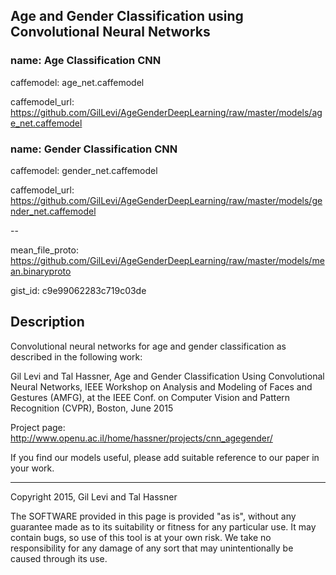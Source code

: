 ## Age and Gender Classification using Convolutional Neural Networks


### name: Age Classification CNN

caffemodel: age_net.caffemodel

caffemodel_url: https://github.com/GilLevi/AgeGenderDeepLearning/raw/master/models/age_net.caffemodel 



### name: Gender Classification CNN

caffemodel: gender_net.caffemodel

caffemodel_url: https://github.com/GilLevi/AgeGenderDeepLearning/raw/master/models/gender_net.caffemodel

--

mean_file_proto: https://github.com/GilLevi/AgeGenderDeepLearning/raw/master/models/mean.binaryproto


gist_id: c9e99062283c719c03de

## Description

Convolutional neural networks for age and gender classification as described in the following work:

Gil Levi and Tal Hassner, Age and Gender Classification Using Convolutional Neural Networks, IEEE Workshop on Analysis and Modeling of Faces and Gestures (AMFG), at the IEEE Conf. on Computer Vision and Pattern Recognition (CVPR), Boston, June 2015

Project page: http://www.openu.ac.il/home/hassner/projects/cnn_agegender/

If you find our models useful, please add suitable reference to our paper in your work.


---
Copyright 2015, Gil Levi and Tal Hassner 

The SOFTWARE provided in this page is provided "as is", without any guarantee made as to its suitability or fitness for any particular use. It may contain bugs, so use of this tool is at your own risk. We take no responsibility for any damage of any sort that may unintentionally be caused through its use. 
